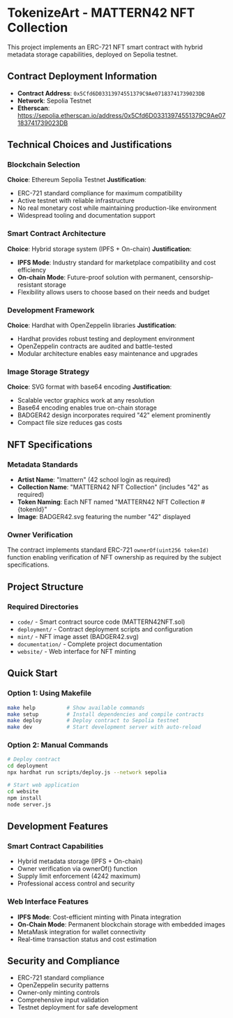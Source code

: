 # TokenizeArt - MATTERN42 NFT Collection

This project implements an ERC-721 NFT smart contract with hybrid metadata storage capabilities, deployed on Sepolia testnet.

## Contract Deployment Information

- **Contract Address**: `0x5Cfd6D03313974551379C9Ae07183741739023DB`
- **Network**: Sepolia Testnet
- **Etherscan**: https://sepolia.etherscan.io/address/0x5Cfd6D03313974551379C9Ae07183741739023DB

## Technical Choices and Justifications

### Blockchain Selection
**Choice**: Ethereum Sepolia Testnet
**Justification**: 
- ERC-721 standard compliance for maximum compatibility
- Active testnet with reliable infrastructure
- No real monetary cost while maintaining production-like environment
- Widespread tooling and documentation support

### Smart Contract Architecture
**Choice**: Hybrid storage system (IPFS + On-chain)
**Justification**:
- **IPFS Mode**: Industry standard for marketplace compatibility and cost efficiency
- **On-chain Mode**: Future-proof solution with permanent, censorship-resistant storage
- Flexibility allows users to choose based on their needs and budget

### Development Framework
**Choice**: Hardhat with OpenZeppelin libraries
**Justification**:
- Hardhat provides robust testing and deployment environment
- OpenZeppelin contracts are audited and battle-tested
- Modular architecture enables easy maintenance and upgrades

### Image Storage Strategy
**Choice**: SVG format with base64 encoding
**Justification**:
- Scalable vector graphics work at any resolution
- Base64 encoding enables true on-chain storage
- BADGER42 design incorporates required "42" element prominently
- Compact file size reduces gas costs

## NFT Specifications

### Metadata Standards
- **Artist Name**: "lmattern" (42 school login as required)
- **Collection Name**: "MATTERN42 NFT Collection" (includes "42" as required)
- **Token Naming**: Each NFT named "MATTERN42 NFT Collection #{tokenId}"
- **Image**: BADGER42.svg featuring the number "42" displayed

### Owner Verification
The contract implements standard ERC-721 `ownerOf(uint256 tokenId)` function enabling verification of NFT ownership as required by the subject specifications.

## Project Structure

### Required Directories
- `code/` - Smart contract source code (MATTERN42NFT.sol)
- `deployment/` - Contract deployment scripts and configuration
- `mint/` - NFT image asset (BADGER42.svg)  
- `documentation/` - Complete project documentation
- `website/` - Web interface for NFT minting

## Quick Start

### Option 1: Using Makefile
```bash
make help          # Show available commands
make setup         # Install dependencies and compile contracts
make deploy        # Deploy contract to Sepolia testnet  
make dev           # Start development server with auto-reload
```

### Option 2: Manual Commands
```bash
# Deploy contract
cd deployment
npx hardhat run scripts/deploy.js --network sepolia

# Start web application  
cd website
npm install
node server.js
```

## Development Features

### Smart Contract Capabilities
- Hybrid metadata storage (IPFS + On-chain)
- Owner verification via ownerOf() function
- Supply limit enforcement (4242 maximum)
- Professional access control and security

### Web Interface Features
- **IPFS Mode**: Cost-efficient minting with Pinata integration
- **On-Chain Mode**: Permanent blockchain storage with embedded images
- MetaMask integration for wallet connectivity
- Real-time transaction status and cost estimation

## Security and Compliance

- ERC-721 standard compliance
- OpenZeppelin security patterns
- Owner-only minting controls  
- Comprehensive input validation
- Testnet deployment for safe development

